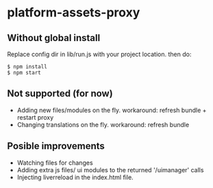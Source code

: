 # platform-assets-proxy

## Without global install
Replace config dir in lib/run.js with your project location.
then do:
```
$ npm install
$ npm start
```

## Not supported (for now)

- Adding new files/modules on the fly. 
    workaround: refresh bundle + restart proxy
- Changing translations on the fly.
    workaround: refresh bundle
    
## Posible improvements

- Watching files for changes
- Adding extra js files/ ui modules to the returned '/uimanager' calls
- Injecting liverreload in the index.html file.

